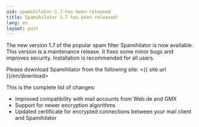 ```yaml
---
uid: spamihilator-1.7-has-been-released
title: Spamihilator 1.7 has been released!
lang: en
layout: post
---
```


The new version 1.7 of the popular spam filter Spamihilator is
now available. This version is a maintenance release. It fixes
some minor bugs and improves security. Installation is recommended for
all users.

Please download Spamihilator from the following site:
<{{ site.url }}/en/download>

This is the complete list of changes:

* Improved compatibility with mail accounts from Web.de and GMX
* Support for newer encryption algorithms
* Updated certificate for encrypted connections between your mail client and Spamihilator
